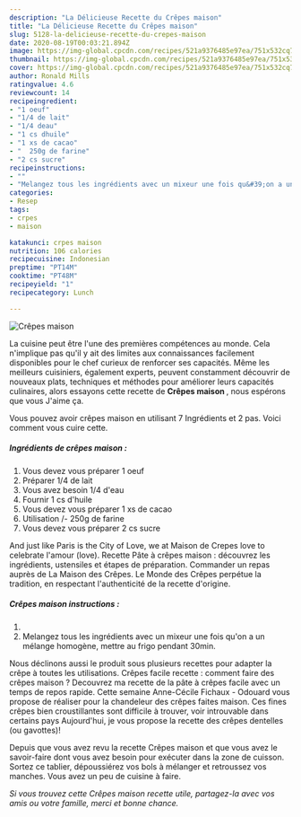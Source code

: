 ```yaml
---
description: "La Délicieuse Recette du Crêpes maison"
title: "La Délicieuse Recette du Crêpes maison"
slug: 5128-la-delicieuse-recette-du-crepes-maison
date: 2020-08-19T00:03:21.894Z
image: https://img-global.cpcdn.com/recipes/521a9376485e97ea/751x532cq70/crepes-maison-photo-principale-de-la-recette.jpg
thumbnail: https://img-global.cpcdn.com/recipes/521a9376485e97ea/751x532cq70/crepes-maison-photo-principale-de-la-recette.jpg
cover: https://img-global.cpcdn.com/recipes/521a9376485e97ea/751x532cq70/crepes-maison-photo-principale-de-la-recette.jpg
author: Ronald Mills
ratingvalue: 4.6
reviewcount: 14
recipeingredient:
- "1 oeuf"
- "1/4 de lait"
- "1/4 deau"
- "1 cs dhuile"
- "1 xs de cacao"
- "  250g de farine"
- "2 cs sucre"
recipeinstructions:
- ""
- "Melangez tous les ingrédients avec un mixeur une fois qu&#39;on a un mélange homogène, mettre au frigo pendant 30min."
categories:
- Resep
tags:
- crpes
- maison

katakunci: crpes maison 
nutrition: 106 calories
recipecuisine: Indonesian
preptime: "PT14M"
cooktime: "PT48M"
recipeyield: "1"
recipecategory: Lunch

---
```



![Crêpes maison](https://img-global.cpcdn.com/recipes/521a9376485e97ea/751x532cq70/crepes-maison-photo-principale-de-la-recette.jpg)

La cuisine peut être l'une des premières compétences au monde. Cela n'implique pas qu'il y ait des limites aux connaissances facilement disponibles pour le chef curieux de renforcer ses capacités. Même les meilleurs cuisiniers, également experts, peuvent constamment découvrir de nouveaux plats, techniques et méthodes pour améliorer leurs capacités culinaires, alors essayons cette recette de <strong> Crêpes maison </strong>, nous espérons que vous J'aime ça.

<!--inarticleads1-->

Vous pouvez avoir crêpes maison en utilisant 7 Ingrédients et 2 pas. Voici comment vous cuire cette.

##### Ingrédients de crêpes maison :

1. Vous devez vous préparer 1 oeuf
1. Préparer 1/4 de lait
1. Vous avez besoin 1/4 d&#39;eau
1. Fournir 1 cs d&#39;huile
1. Vous devez vous préparer 1 xs de cacao
1. Utilisation  /- 250g de farine
1. Vous devez vous préparer 2 cs sucre


And just like Paris is the City of Love, we at Maison de Crepes love to celebrate l&#39;amour (love). Recette Pâte à crêpes maison : découvrez les ingrédients, ustensiles et étapes de préparation. Commander un repas auprès de La Maison des Crêpes. Le Monde des Crêpes perpétue la tradition, en respectant l&#39;authenticité de la recette d&#39;origine. 

<!--inarticleads2-->

##### Crêpes maison instructions :

1. 
1. Melangez tous les ingrédients avec un mixeur une fois qu&#39;on a un mélange homogène, mettre au frigo pendant 30min.


Nous déclinons aussi le produit sous plusieurs recettes pour adapter la crêpe à toutes les utilisations. Crêpes facile recette : comment faire des crêpes maison ? Decouvrez ma recette de la pâte à crêpes facile avec un temps de repos rapide. Cette semaine Anne-Cécile Fichaux - Odouard vous propose de réaliser pour la chandeleur des crêpes faites maison. Ces fines crêpes bien croustillantes sont difficile à trouver, voir introuvable dans certains pays Aujourd&#39;hui, je vous propose la recette des crêpes dentelles (ou gavottes)! 

<!--inarticleads1-->

<p>
Depuis que vous avez revu la recette Crêpes maison et que vous avez le savoir-faire dont vous avez besoin pour exécuter dans la zone de cuisson. Sortez ce tablier, dépoussiérez vos bols à mélanger et retroussez vos manches. Vous avez un peu de cuisine à faire.
</p>

<p>
<i>Si vous trouvez cette Crêpes maison recette utile, partagez-la avec vos amis ou votre famille, merci et bonne chance.</i>
</p>
